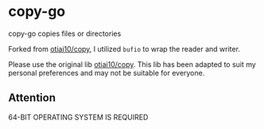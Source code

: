 # copy-go

copy-go copies files or directories

Forked from [otiai10/copy](https://github.com/otiai10/copy), I utilized `bufio` to wrap the reader and writer.

Please use the original lib [otiai10/copy](https://github.com/otiai10/copy).
This lib has been adapted to suit my personal preferences and may not be suitable for everyone.

## Attention

64-BIT OPERATING SYSTEM IS REQUIRED
